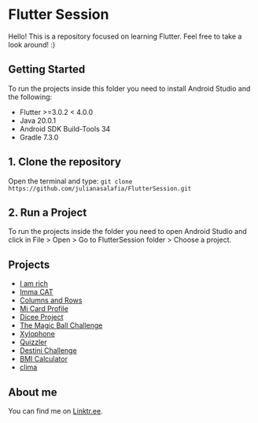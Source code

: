 # Flutter Session

Hello!
This is a repository focused on learning Flutter. Feel free to take a look around! :)

## Getting Started
To run the projects inside this folder you need to install Android Studio and the following:
 - Flutter >=3.0.2 < 4.0.0  
 - Java 20.0.1 
 - Android SDK Build-Tools 34
 - Gradle 7.3.0

## 1. Clone the repository
Open the terminal and type: `git clone https://github.com/julianasalafia/FlutterSession.git`

## 2. Run a Project
To run the projects inside the folder you need to open Android Studio and click in File > Open > Go to FlutterSession folder > Choose a project.

## Projects

- [I am rich](https://github.com/julianasalafia/FlutterSession/tree/main/2_AppBreweryCourse/i_am_rich)
- [Imma CAT](https://github.com/julianasalafia/FlutterSession/tree/main/2_AppBreweryCourse/Imma_CAT)
- [Columns and Rows](https://github.com/julianasalafia/FlutterSession/tree/main/2_AppBreweryCourse/columns_and_rows)
- [Mi Card Profile](https://github.com/julianasalafia/FlutterSession/tree/main/2_AppBreweryCourse/mi_card_profile)
- [Dicee Project](https://github.com/julianasalafia/FlutterSession/tree/main/2_AppBreweryCourse/dicee_project)
- [The Magic Ball Challenge](https://github.com/julianasalafia/FlutterSession/tree/main/2_AppBreweryCourse/magic_ball_challenge)
- [Xylophone](https://github.com/julianasalafia/FlutterSession/tree/main/2_AppBreweryCourse/xylophone_flutter)
- [Quizzler](https://github.com/julianasalafia/FlutterSession/tree/main/2_AppBreweryCourse/quizzler)
- [Destini Challenge](https://github.com/julianasalafia/FlutterSession/tree/main/2_AppBreweryCourse/destini_challenge)
- [BMI Calculator](https://github.com/julianasalafia/FlutterSession/tree/main/2_AppBreweryCourse/bmi_calculator)
- [clima](https://github.com/julianasalafia/FlutterSession/tree/main/2_AppBreweryCourse/clima)

## About me

You can find me on [Linktr.ee](https://linktr.ee/juliana.salafia).
